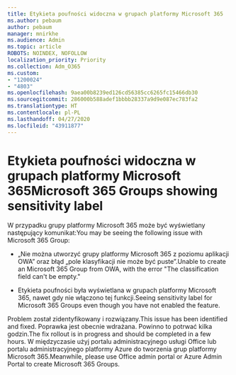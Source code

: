 ```yaml
---
title: Etykieta poufności widoczna w grupach platformy Microsoft 365
ms.author: pebaum
author: pebaum
manager: mnirkhe
ms.audience: Admin
ms.topic: article
ROBOTS: NOINDEX, NOFOLLOW
localization_priority: Priority
ms.collection: Adm_O365
ms.custom:
- "1200024"
- "4803"
ms.openlocfilehash: 9aea00b8239ed126cd56385cc6265fc15466db30
ms.sourcegitcommit: 286000b588adef1bbbb28337a9d9e087ec783fa2
ms.translationtype: HT
ms.contentlocale: pl-PL
ms.lasthandoff: 04/27/2020
ms.locfileid: "43911877"
---
```

# <a name="microsoft-365-groups-showing-sensitivity-label"></a><span data-ttu-id="ae307-102">Etykieta poufności widoczna w grupach platformy Microsoft 365</span><span class="sxs-lookup"><span data-stu-id="ae307-102">Microsoft 365 Groups showing sensitivity label</span></span>

<span data-ttu-id="ae307-103">W przypadku grupy platformy Microsoft 365 może być wyświetlany następujący komunikat:</span><span class="sxs-lookup"><span data-stu-id="ae307-103">You may be seeing the following issue with Microsoft 365 Group:</span></span>

- <span data-ttu-id="ae307-104">„Nie można utworzyć grupy platformy Microsoft 365 z poziomu aplikacji OWA” oraz błąd „pole klasyfikacji nie może być puste”.</span><span class="sxs-lookup"><span data-stu-id="ae307-104">Unable to create an Microsoft 365 Group from OWA, with the error "The classification field can't be empty."</span></span>

- <span data-ttu-id="ae307-105">Etykieta poufności była wyświetlana w grupach platformy Microsoft 365, nawet gdy nie włączono tej funkcji.</span><span class="sxs-lookup"><span data-stu-id="ae307-105">Seeing sensitivity label for Microsoft 365 Groups even though you have not enabled the feature.</span></span>

<span data-ttu-id="ae307-106">Problem został zidentyfikowany i rozwiązany.</span><span class="sxs-lookup"><span data-stu-id="ae307-106">This issue has been identified and fixed.</span></span> <span data-ttu-id="ae307-107">Poprawka jest obecnie wdrażana. Powinno to potrwać kilka godzin.</span><span class="sxs-lookup"><span data-stu-id="ae307-107">The fix rollout is in progress and should be completed in a few hours.</span></span> <span data-ttu-id="ae307-108">W międzyczasie użyj portalu administracyjnego usługi Office lub portalu administracyjnego platformy Azure do tworzenia grup platformy Microsoft 365.</span><span class="sxs-lookup"><span data-stu-id="ae307-108">Meanwhile, please use Office admin portal or Azure Admin Portal to create Microsoft 365 Groups.</span></span>  
